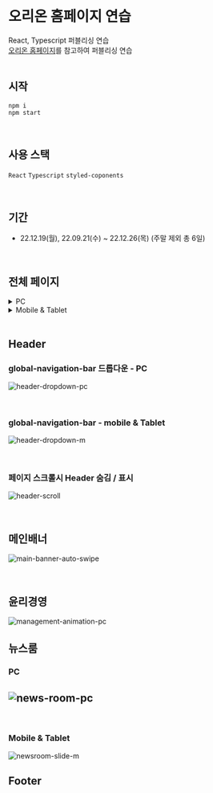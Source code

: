 # 오리온 홈페이지 연습
React, Typescript 퍼블리싱 연습 <br/>
[오리온 홈페이지](https://www.orionworld.com/)를 참고하여 퍼블리싱 연습 <br/>
<br/>

## 시작
```
npm i
npm start
```
<br/>

## 사용 스택
`React` `Typescript` `styled-coponents`

<br/>

## 기간
* 22.12.19(월), 22.09.21(수) ~ 22.12.26(목) (주말 제외 총 6일)
<br/>

## 전체 페이지
<details>
  <summary>PC</summary>
  <div markdown="1">
    <img alt='full page PC' src='https://user-images.githubusercontent.com/78804014/209741921-d4cf621e-e511-4567-9e19-6f31e213c6f6.png'/>
  </div>
</details>
<details>
  <summary>Mobile & Tablet</summary>
  <div markdown="1">
    <img alt='full page Mobile & Tablet' src='https://user-images.githubusercontent.com/78804014/209741953-4a52512f-ba7c-4bfc-8294-15cb43e297b8.png'/>
  </div>
</details>
<br/>

## Header
### global-navigation-bar 드롭다운 - PC
![header-dropdown-pc](https://user-images.githubusercontent.com/78804014/209742054-6ae3ad9e-11c9-4cb7-a6a6-709664c3f21f.gif)

<br/>

### global-navigation-bar - mobile & Tablet
![header-dropdown-m](https://user-images.githubusercontent.com/78804014/209742059-2b6c69df-352d-433a-a22c-6c732dce37a2.gif)

<br/>

### 페이지 스크롤시 Header 숨김 / 표시
![header-scroll](https://user-images.githubusercontent.com/78804014/209742064-eaa205c1-e7ae-40db-8613-00e0533459e0.gif)

<br/>

## 메인배너
![main-banner-auto-swipe](https://user-images.githubusercontent.com/78804014/209742071-a41d6661-3f96-47a5-a1a0-0a285e9f9781.gif)

<br/>

## 윤리경영
![management-animation-pc](https://user-images.githubusercontent.com/78804014/209742088-c710885c-d0f9-49c7-8a39-90d5ab202d23.gif)
<br/>

## 뉴스룸
### PC
![news-room-pc](https://user-images.githubusercontent.com/78804014/209742096-bb8a4b01-3def-4176-9b0f-264dd1df6f5b.gif)
---
<br/>

### Mobile & Tablet
![newsroom-slide-m](https://user-images.githubusercontent.com/78804014/209742102-b8809091-717f-4498-a5fc-23990f985fb5.gif)
<br/>

## Footer
